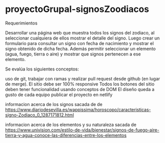# proyectoGrupal-signosZoodiacos

Requerimientos

Desarrollar una página web que muestra todos los signos del zodiaco, al seleccionar cualquiera de ellos mostrar el detalle del signo.
Luego crear un formulario para consultar un signo con fecha de nacimiento y mostrar el signo obtenido de dicha fecha.
Además permitir seleccionar un elemento (agua, fuego, tierra o aire) y mostrar que signos pertenecen a ese elemento.

Se evalúa los siguientes conceptos:

uso de git, trabajar con ramas y realizar pull request desde github (en lugar de merge).
El sitio debe ser 100% responsive
Todos los botones del sitio deben tener funcionalidad usando conceptos de DOM
El diseño queda a gusto de cada equipo
publicar el proyecto en netlify

informacion acerca de los signos sacada de de https://www.diariodesevilla.es/wappissima/horoscopo/caracteristicas-signo-Zodiaco_0_1287171812.html

informacion acerca de los elementos y su naturaleza sacada de https://www.univision.com/estilo-de-vida/bienestar/signos-de-fuego-aire-tierra-y-agua-conoce-las-diferencias-entre-los-elementos


